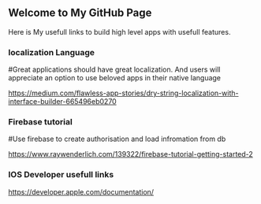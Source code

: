 ## Welcome to My GitHub Page 

Here is My usefull links to build high level apps with usefull features.


### localization Language 

#Great applications should have great localization. And users will appreciate an option to use beloved apps in their native language

https://medium.com/flawless-app-stories/dry-string-localization-with-interface-builder-665496eb0270


### Firebase tutorial

#Use firebase to create authorisation and load infromation from db

https://www.raywenderlich.com/139322/firebase-tutorial-getting-started-2


### IOS Developer usefull links

https://developer.apple.com/documentation/
